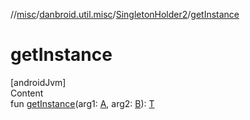 //[misc](../../index.md)/[danbroid.util.misc](../index.md)/[SingletonHolder2](index.md)/[getInstance](get-instance.md)



# getInstance  
[androidJvm]  
Content  
fun [getInstance](get-instance.md)(arg1: [A](index.md), arg2: [B](index.md)): [T](index.md)  



